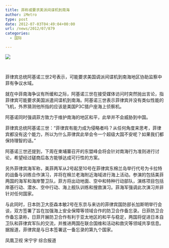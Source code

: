 ```yaml
---
title: 菲称或要求美派间谍机到南海
author: iMetro
type: post
date: 2012-07-03T04:49:04+00:00
url: /news/2012/07/879
categories:
  - 国际

---
```

![][1]

&nbsp;

菲律宾总统阿基诺三世2号表示，可能要求美国调派间谍机到南海地区协助监察中菲有争议水域。

就在中菲南海争议有所缓和之际，阿基诺三世在接受媒体访问时突然抛出言论，指菲律宾可能要求美国派遣间谍机到南海。阿基诺三世表示菲律宾并没有类似性能的飞机，外界猜测他所指的应该是美国P3C猎户座海上侦察机。

阿基诺同时强调菲方致力于维护南海的地区和平，此举并不会威胁到中国。

菲律宾总统阿基诺三世：“菲律宾有能力成为侵略者吗？从任何角度来思考，菲律宾都没有这个能力，所以为什么菲律宾此举会令一个超级大国不安呢？如果我们都保持理智的话。”

阿基诺三世还提到，下周在柬埔寨召开的东盟峰会将会针对南海行为准则进行讨论，希望经过磋商后各方能够达成可行性的方案。

另外菲律宾海军称，美菲两军从2号起至10号在菲律宾东棉兰岛举行代号为卡拉特的战备与训练合作演习，并将在棉兰老海附近海域进行海上活动。参演的包括美菲两国的海军和海岸警卫队，菲方将出动地面、空中和特种行动部队，演练项目包括岸基行动、潜水、空中行动、海上舰队训练和搜救演习。菲海军强调此次演习并非针对任何国家。

与此同时，日本防卫大臣森本敏2号在东京与来访的菲律宾国防部长加斯明举行会谈，双方签署了旨在加强海上安全保障等领域合作的防卫合作备忘录。日菲防卫合作备忘录称，日菲开展防卫合作有利于亚太地区的和平与稳定，两国将促进日本自卫队和菲律宾军队的交流，并推进两国在联合国维和活动和救灾等领域共享信息。据报道，菲律宾是与日本签署这一备忘录的第九个国家。

凤凰卫视 宋宁宇 综合报道

 [1]: http://y1.ifengimg.com/4de1e1995951ec2b/2012/0510/rdn_4fab0f038da29.jpg